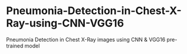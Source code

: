 # Pneumonia-Detection-in-Chest-X-Ray-using-CNN-VGG16
Pneumonia Detection in Chest X-Ray images using CNN &amp; VGG16 pre-trained model
